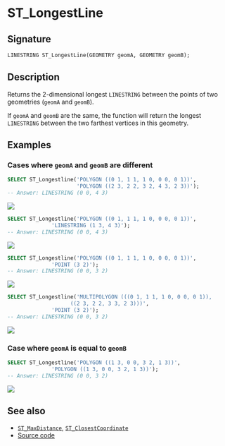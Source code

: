 # ST_LongestLine

## Signature

```sql
LINESTRING ST_LongestLine(GEOMETRY geomA, GEOMETRY geomB);
```

## Description

Returns the 2-dimensional longest `LINESTRING` between the points of two geometries (`geomA` and `geomB`).

If `geomA` and `geomB` are the same, the function will return the longest `LINESTRING` between the two farthest vertices in this geometry.

## Examples

### Cases where `geomA` and `geomB` are different

```sql
SELECT ST_Longestline('POLYGON ((0 1, 1 1, 1 0, 0 0, 0 1))', 
                      'POLYGON ((2 3, 2 2, 3 2, 4 3, 2 3))');
-- Answer: LINESTRING (0 0, 4 3)
```

<img class="displayed" src="../ST_LongestLine_1.png"/>

```sql
SELECT ST_Longestline('POLYGON ((0 1, 1 1, 1 0, 0 0, 0 1))', 
		      'LINESTRING (1 3, 4 3)');
-- Answer: LINESTRING (0 0, 4 3)
```

<img class="displayed" src="../ST_LongestLine_2.png"/>

```sql
SELECT ST_Longestline('POLYGON ((0 1, 1 1, 1 0, 0 0, 0 1))', 
		      'POINT (3 2)');
-- Answer: LINESTRING (0 0, 3 2)
```

<img class="displayed" src="../ST_LongestLine_3.png"/>

```sql
SELECT ST_Longestline('MULTIPOLYGON (((0 1, 1 1, 1 0, 0 0, 0 1)), 
				    ((2 3, 2 2, 3 3, 2 3)))', 
		      'POINT (3 2)');
-- Answer: LINESTRING (0 0, 3 2)
```

<img class="displayed" src="../ST_LongestLine_4.png"/>

### Case where `geomA` is equal to `geomB`

```sql
SELECT ST_Longestline('POLYGON ((1 3, 0 0, 3 2, 1 3))', 
		      'POLYGON ((1 3, 0 0, 3 2, 1 3))');
-- Answer: LINESTRING (0 0, 3 2)
```

<img class="displayed" src="../ST_LongestLine_5.png"/>


## See also

* [`ST_MaxDistance`](../ST_MaxDistance), [`ST_ClosestCoordinate`](../ST_ClosestCoordinate)
* <a href="https://github.com/orbisgis/h2gis/blob/master/h2gis-functions/src/main/java/org/h2gis/functions/spatial/distance/ST_LongestLine.java" target="_blank">Source code</a>
